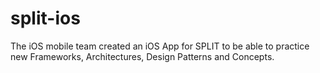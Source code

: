 # split-ios

The iOS mobile team created an iOS App for SPLIT to be able to practice new Frameworks, Architectures, Design Patterns and Concepts.
